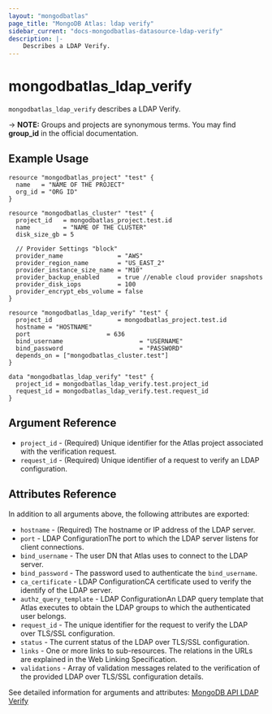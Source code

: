 ```yaml
---
layout: "mongodbatlas"
page_title: "MongoDB Atlas: ldap verify"
sidebar_current: "docs-mongodbatlas-datasource-ldap-verify"
description: |-
    Describes a LDAP Verify.
---
```


# mongodbatlas_ldap_verify

`mongodbatlas_ldap_verify` describes a LDAP Verify.

-> **NOTE:** Groups and projects are synonymous terms. You may find **group_id** in the official documentation.


## Example Usage

```hcl
resource "mongodbatlas_project" "test" {
  name   = "NAME OF THE PROJECT"
  org_id = "ORG ID"
}

resource "mongodbatlas_cluster" "test" {
  project_id   = mongodbatlas_project.test.id
  name         = "NAME OF THE CLUSTER"
  disk_size_gb = 5

  // Provider Settings "block"
  provider_name               = "AWS"
  provider_region_name        = "US_EAST_2"
  provider_instance_size_name = "M10"
  provider_backup_enabled     = true //enable cloud provider snapshots
  provider_disk_iops          = 100
  provider_encrypt_ebs_volume = false
}

resource "mongodbatlas_ldap_verify" "test" {
  project_id                  = mongodbatlas_project.test.id
  hostname = "HOSTNAME"
  port                     = 636
  bind_username                     = "USERNAME"
  bind_password                     = "PASSWORD"
  depends_on = ["mongodbatlas_cluster.test"]
}

data "mongodbatlas_ldap_verify" "test" {
  project_id = mongodbatlas_ldap_verify.test.project_id
  request_id = mongodbatlas_ldap_verify.test.request_id
}
```

## Argument Reference

* `project_id` - (Required) Unique identifier for the Atlas project associated with the verification request.
* `request_id` - (Required) Unique identifier of a request to verify an LDAP configuration.

## Attributes Reference

In addition to all arguments above, the following attributes are exported:

* `hostname` - (Required) The hostname or IP address of the LDAP server.
* `port` - LDAP ConfigurationThe port to which the LDAP server listens for client connections.
* `bind_username` - The user DN that Atlas uses to connect to the LDAP server.
* `bind_password` - The password used to authenticate the `bind_username`.
* `ca_certificate` - LDAP ConfigurationCA certificate used to verify the identify of the LDAP server.
* `authz_query_template` - LDAP ConfigurationAn LDAP query template that Atlas executes to obtain the LDAP groups to which the authenticated user belongs.
* `request_id` - The unique identifier for the request to verify the LDAP over TLS/SSL configuration.
* `status` - The current status of the LDAP over TLS/SSL configuration.
* `links` - One or more links to sub-resources. The relations in the URLs are explained in the Web Linking Specification.
* `validations` - Array of validation messages related to the verification of the provided LDAP over TLS/SSL configuration details.


See detailed information for arguments and attributes: [MongoDB API LDAP Verify](https://docs.atlas.mongodb.com/reference/api/ldaps-configuration-verification-status)